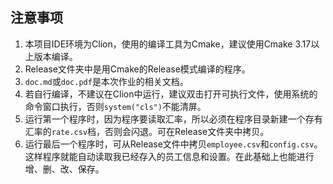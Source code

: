 ## 注意事项

1. 本项目IDE环境为Clion，使用的编译工具为Cmake，建议使用Cmake 3.17以上版本编译。
2. Release文件夹中是用Cmake的Release模式编译的程序。
3. `doc.md`或`doc.pdf`是本次作业的相关文档。
4. 若自行编译，不建议在Clion中运行，建议双击打开可执行文件，使用系统的命令窗口执行，否则`system("cls")`不能清屏。
5. 运行第一个程序时，因为程序要读取汇率，所以必须在程序目录新建一个存有汇率的`rate.csv`档，否则会闪退。可在Release文件夹中拷贝。
6. 运行最后一个程序时，可从Release文件中拷贝`employee.csv`和`config.csv`。这样程序就能自动读取我已经存入的员工信息和设置。在此基础上也能进行增、删、改、保存。

